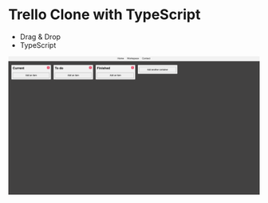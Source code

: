 # Trello Clone with TypeScript

-   Drag & Drop
-   TypeScript

![alt text](https://github.com/romainviollet/trello-clone-with-typeScript/blob/main/src/assets/pictures/print-screen-trello-project.png?raw=true)
